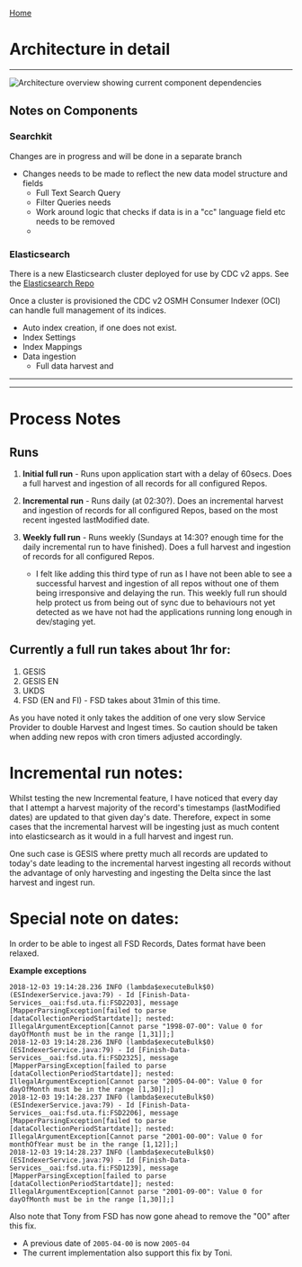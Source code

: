 [Home](../Home.md)


# Architecture in detail

---

![Architecture overview showing current component dependencies][current_architecture_diagram]

[current_architecture_diagram]: ../images/Phase%202%20Search%20Components%20Diagram%20-%20Architecture-V0-CURRENT.png "Architecture current phase"

## Notes on Components 


### Searchkit

Changes are in progress and will be done in a separate branch

- Changes needs to be made to reflect the new data model structure and fields
  - Full Text Search Query
  - Filter Queries needs
  - Work around logic that checks if data is in a "cc" language field etc needs to be removed
  -   

### Elasticsearch

There is a new Elasticsearch cluster deployed for use by CDC v2 apps.
See the [Elasticsearch Repo](https://bitbucket.org/cessda/cessda.pasc.searchkit)


Once a cluster is provisioned the CDC v2 OSMH Consumer Indexer (OCI) can handle full management of its indices.

- Auto index creation, if one does not exist.
- Index Settings
- Index Mappings 
- Data ingestion
    - Full data harvest and 
    
---

---    
    
# Process Notes

## Runs

1. **Initial full run** - Runs upon application start with a delay of 60secs.  Does a full harvest and 
ingestion of all records for all configured Repos.

1. **Incremental run** - Runs daily (at 02:30?).  Does an incremental harvest and ingestion of records 
for all configured Repos, based on the most recent ingested lastModified date.

1. **Weekly full run** - Runs weekly (Sundays at 14:30? enough time for the daily incremental run to
 have finished).  Does a full harvest and ingestion of records for all configured Repos.
   
    - I felt like adding this third type of run as I have not been able to see a successful harvest and 
    ingestion of all repos without one of them being irresponsive and delaying the run.  This weekly 
    full run should help protect us from being out of sync due to behaviours not yet detected as we 
    have not had the applications running long enough in dev/staging yet.


## Currently a full run takes about 1hr for:

1. GESIS 
1. GESIS EN
1. UKDS
1. FSD (EN and FI) - FSD takes about 31min of this time.

As you have noted it only takes the addition of one very slow Service Provider to double Harvest and 
Ingest times.  So caution should be taken when adding new repos with cron timers adjusted accordingly.


# Incremental run notes:

Whilst testing the new Incremental feature, I have noticed that every day that I attempt a harvest majority of the record's timestamps (lastModified dates) are updated to that given day's date.  Therefore, expect in some cases that the incremental harvest will be ingesting just as much content into elasticsearch as it would in a full harvest and ingest run.  


One such case is GESIS where pretty much all records are updated to today's date leading to the incremental harvest ingesting all records without the advantage of only harvesting and ingesting the Delta since the last harvest and ingest run. 




# Special note on dates:

In order to be able to ingest all FSD Records, Dates format have been relaxed.


**Example exceptions**

```
2018-12-03 19:14:28.236 INFO (lambda$executeBulk$0) (ESIndexerService.java:79) - Id [Finish-Data-Services__oai:fsd.uta.fi:FSD2203], message [MapperParsingException[failed to parse [dataCollectionPeriodStartdate]]; nested: IllegalArgumentException[Cannot parse "1998-07-00": Value 0 for dayOfMonth must be in the range [1,31]];]
2018-12-03 19:14:28.236 INFO (lambda$executeBulk$0) (ESIndexerService.java:79) - Id [Finish-Data-Services__oai:fsd.uta.fi:FSD2325], message [MapperParsingException[failed to parse [dataCollectionPeriodStartdate]]; nested: IllegalArgumentException[Cannot parse "2005-04-00": Value 0 for dayOfMonth must be in the range [1,30]];] 
2018-12-03 19:14:28.237 INFO (lambda$executeBulk$0) (ESIndexerService.java:79) - Id [Finish-Data-Services__oai:fsd.uta.fi:FSD2206], message [MapperParsingException[failed to parse [dataCollectionPeriodStartdate]]; nested: IllegalArgumentException[Cannot parse "2001-00-00": Value 0 for monthOfYear must be in the range [1,12]];] 
2018-12-03 19:14:28.237 INFO (lambda$executeBulk$0) (ESIndexerService.java:79) - Id [Finish-Data-Services__oai:fsd.uta.fi:FSD1239], message [MapperParsingException[failed to parse [dataCollectionPeriodStartdate]]; nested: IllegalArgumentException[Cannot parse "2001-09-00": Value 0 for dayOfMonth must be in the range [1,30]];]
```


Also note that Tony from FSD has now gone ahead to remove the "00" after this fix.  

- A previous date of `2005-04-00` is now `2005-04`
- The current implementation also support this fix by Toni.   
 